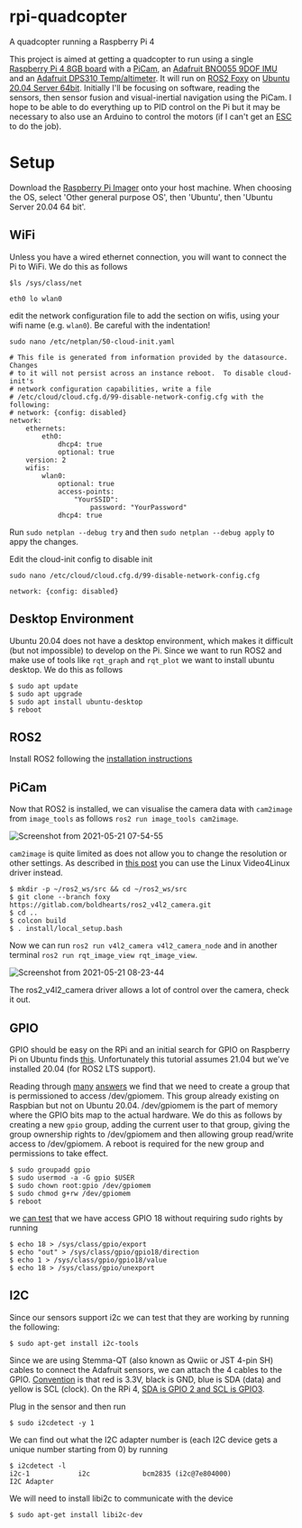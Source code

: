 # rpi-quadcopter
A quadcopter running a Raspberry Pi 4

This project is aimed at getting a quadcopter to run using a single [Raspberry Pi 4 8GB board](https://www.raspberrypi.org/products/raspberry-pi-4-model-b/) with a [PiCam](https://thepihut.com/collections/raspberry-pi-camera/products/raspberry-pi-camera-module), an [Adafruit BNO055 9DOF IMU](https://thepihut.com/products/adafruit-9-dof-absolute-orientation-imu-fusion-breakout-bno055) and an [Adafruit DPS310 Temp/altimeter](https://thepihut.com/products/adafruit-dps310-precision-barometric-pressure-altitude-sensor). It will run on [ROS2 Foxy](https://docs.ros.org/en/foxy/index.html) on [Ubuntu 20.04 Server 64bit](https://ubuntu.com/download/raspberry-pi).  Initially I'll be focusing on software, reading the sensors, then sensor fusion and visual-inertial navigation using the PiCam.  I hope to be able to do everything up to PID control on the Pi but it may be necessary to also use an Arduino to control the motors (if I can't get an [ESC](https://dronenodes.com/drone-esc-electronic-speed-controller/) to do the job).

# Setup

Download the [Raspberry Pi Imager](https://www.raspberrypi.org/software/) onto your host machine.  When choosing the OS, select 'Other general purpose OS', then 'Ubuntu', then 'Ubuntu Server 20.04 64 bit'.

## WiFi
Unless you have a wired ethernet connection, you will want to connect the Pi to WiFi. We do this as follows
```
$ls /sys/class/net

eth0 lo wlan0
```

edit the network configuration file to add the section on wifis, using your wifi name (e.g. `wlan0`). Be careful with the indentation!

```
sudo nano /etc/netplan/50-cloud-init.yaml
```
```
# This file is generated from information provided by the datasource.  Changes
# to it will not persist across an instance reboot.  To disable cloud-init's
# network configuration capabilities, write a file
# /etc/cloud/cloud.cfg.d/99-disable-network-config.cfg with the following:
# network: {config: disabled}
network:
    ethernets:
        eth0:
            dhcp4: true
            optional: true
    version: 2
    wifis:
        wlan0:
            optional: true
            access-points:
                "YourSSID":
                    password: "YourPassword"
            dhcp4: true
```

Run `sudo netplan --debug try` and then `sudo netplan --debug apply` to appy the changes. 

Edit the cloud-init config to disable init
```
sudo nano /etc/cloud/cloud.cfg.d/99-disable-network-config.cfg
```
```
network: {config: disabled}
```

## Desktop Environment

Ubuntu 20.04 does not have a desktop environment, which makes it difficult (but not impossible) to develop on the Pi. Since we want to run ROS2 and make use of tools like `rqt_graph` and `rqt_plot` we want to install ubuntu desktop.  We do this as follows

```
$ sudo apt update
$ sudo apt upgrade
$ sudo apt install ubuntu-desktop
$ reboot
```

## ROS2

Install ROS2 following the [installation instructions](https://docs.ros.org/en/foxy/Installation/Ubuntu-Install-Debians.html)

## PiCam

Now that ROS2 is installed, we can visualise the camera data with `cam2image` from `image_tools` as follows `ros2 run image_tools cam2image`.

![Screenshot from 2021-05-21 07-54-55](https://user-images.githubusercontent.com/937444/119106366-cf49e600-ba0d-11eb-8d12-4995750eeb12.png)


`cam2image` is quite limited as does not allow you to change the resolution or other settings.  As described in [this post](https://medium.com/swlh/raspberry-pi-ros-2-camera-eef8f8b94304) you can use the Linux Video4Linux driver instead.

```
$ mkdir -p ~/ros2_ws/src && cd ~/ros2_ws/src
$ git clone --branch foxy https://gitlab.com/boldhearts/ros2_v4l2_camera.git
$ cd ..
$ colcon build
$ . install/local_setup.bash
```
Now we can run `ros2 run v4l2_camera v4l2_camera_node` and in another terminal `ros2 run rqt_image_view rqt_image_view`.

![Screenshot from 2021-05-21 08-23-44](https://user-images.githubusercontent.com/937444/119106457-e7216a00-ba0d-11eb-95e0-29f8565e2d09.png)


The ros2_v4l2_camera driver allows a lot of control over the camera, check it out.

## GPIO

GPIO should be easy on the RPi and an initial search for GPIO on Raspberry Pi on Ubuntu finds [this](https://ubuntu.com/tutorials/gpio-on-raspberry-pi#1-overview). Unfortunately this tutorial assumes 21.04 but we've installed 20.04 (for ROS2 LTS support).

Reading through [many](https://www.raspberrypi.org/forums/viewtopic.php?t=289084) [answers](https://raspberrypi.stackexchange.com/questions/40105/access-gpio-pins-without-root-no-access-to-dev-mem-try-running-as-root/40106) we find that we need to create a group that is permissioned to access /dev/gpiomem. This group already existing on Raspbian but not on Ubuntu 20.04. /dev/gpiomem is the part of memory where the GPIO bits map to the actual hardware. We do this as follows by creating a new `gpio` group, adding the current user to that group, giving the group ownership rights to /dev/gpiomem and then allowing group read/write access to /dev/gpiomem.  A reboot is required for the new group and permissions to take effect.

```
$ sudo groupadd gpio
$ sudo usermod -a -G gpio $USER
$ sudo chown root:gpio /dev/gpiomem
$ sudo chmod g+rw /dev/gpiomem
$ reboot
``` 

we [can test](https://www.raspberrypi.org/forums/viewtopic.php?t=190662#p1197592) that we have access GPIO 18 without requiring sudo rights by running 
```
$ echo 18 > /sys/class/gpio/export 
$ echo "out" > /sys/class/gpio/gpio18/direction
$ echo 1 > /sys/class/gpio/gpio18/value
$ echo 18 > /sys/class/gpio/unexport
```

## I2C

Since our sensors support i2c we can test that they are working by running the following:

```
$ sudo apt-get install i2c-tools
```

Since we are using Stemma-QT (also known as Qwiic or JST 4-pin SH) cables to connect the Adafruit sensors, we can attach the 4 cables to the GPIO.  [Convention](https://learn.adafruit.com/introducing-adafruit-stemma-qt/technical-specs) is that red is 3.3V, black is GND, blue is SDA (data) and yellow is SCL (clock). On the RPi 4, [SDA is GPIO 2 and SCL is GPIO3](https://pinout.xyz/pinout/i2c#).

Plug in the sensor and then run
```
$ sudo i2cdetect -y 1
```

We can find out what the I2C adapter number is (each I2C device gets a unique number starting from 0) by running
```
$ i2cdetect -l
i2c-1            i2c             bcm2835 (i2c@7e804000)                          I2C Adapter
```

We will need to install libi2c to communicate with the device

```
$ sudo apt-get install libi2c-dev
```



